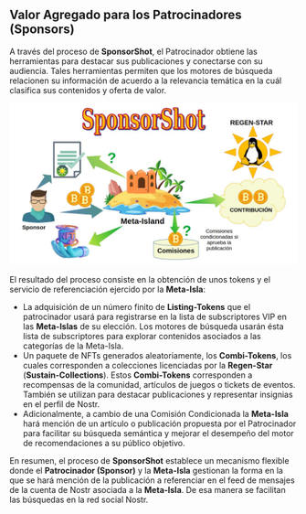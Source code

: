 ## Valor Agregado para los Patrocinadores (Sponsors)

A través del proceso de **SponsorShot**, el Patrocinador obtiene las herramientas para destacar sus publicaciones y conectarse con su audiencia. Tales herramientas permiten que los motores de búsqueda relacionen su información de acuerdo a la relevancia temática en la cuál clasifica sus contenidos y oferta de valor.

![Sponsorshot](../img/sponsorshot_value_proposal.jpg)

El resultado del proceso consiste en la obtención de unos tokens y el servicio de referenciación ejercido por la **Meta-Isla**:
  - La adquisición de un número finito de **Listing-Tokens** que el patrocinador usará para registrarse en la lista de subscriptores VIP en las **Meta-Islas** de su elección. Los motores de búsqueda usarán ésta lista de subscriptores para explorar contenidos asociados a las categorías de la Meta-Isla.
  - Un paquete de NFTs generados aleatoriamente, los **Combi-Tokens**, los cuales corresponden a colecciones licenciadas por la **Regen-Star** (**Sustain-Collections**). Estos **Combi-Tokens** corresponden a recompensas de la comunidad, artículos de juegos o tickets de eventos. También se utilizan para destacar publicaciones y representar insignias en el perfil de Nostr.
  - Adicionalmente, a cambio de una Comisión Condicionada la **Meta-Isla** hará mención de un artículo o publicación propuesta por el Patrocinador para facilitar su búsqueda semántica y mejorar el desempeño del motor de recomendaciones a su público objetivo.

En resumen, el proceso de **SponsorShot** establece un mecanismo flexible donde el **Patrocinador (Sponsor)** y la **Meta-Isla** gestionan la forma en la que se hará mención de la publicación a referenciar en el feed de mensajes de la cuenta de Nostr asociada a la **Meta-Isla**. De esa manera se facilitan las búsquedas en la red social Nostr.